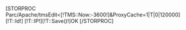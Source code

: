 
[STORPROC Parc/Apache/tmsEdit<[!TMS::Now:-3600!]&ProxyCache=1|T|0|120000]
    [!T::Id!] [!T::IP!][!T::Save()!]OK
[/STORPROC]

